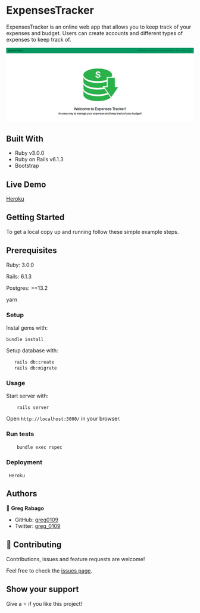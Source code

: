# ExpensesTracker

ExpensesTracker is an online web app that allows you to keep track of your expenses and budget. Users can create accounts and different types of expenses to keep track of.

![screenshot](app/assets/images/screenshot.png)

## Built With

- Ruby v3.0.0
- Ruby on Rails v6.1.3
- Bootstrap

## Live Demo

[Heroku](https://peaceful-fortress-27562.herokuapp.com/)


## Getting Started

To get a local copy up and running follow these simple example steps.

## Prerequisites

Ruby: 3.0.0

Rails: 6.1.3

Postgres: >=13.2

yarn

### Setup

Instal gems with:

```
bundle install
```

Setup database with:

```
   rails db:create
   rails db:migrate
```


### Usage

Start server with:

```
    rails server
```

Open `http://localhost:3000/` in your browser.

### Run tests

```
    bundle exec rspec
```


### Deployment

` Heroku`

## Authors

👤 **Greg Rabago**

- GitHub: [greg0109](https://github.com/greg0109)
- Twitter: [greg_0109](https://twitter.com/greg-0109)

## 🤝 Contributing

Contributions, issues and feature requests are welcome!

Feel free to check the [issues page](https://github.com/greg0109/expensestracker/issues).

## Show your support
Give a ⭐️ if you like this project!

